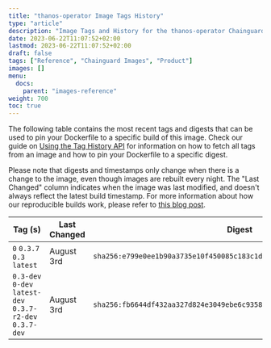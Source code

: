 ```yaml
---
title: "thanos-operator Image Tags History"
type: "article"
description: "Image Tags and History for the thanos-operator Chainguard Image"
date: 2023-06-22T11:07:52+02:00
lastmod: 2023-06-22T11:07:52+02:00
draft: false
tags: ["Reference", "Chainguard Images", "Product"]
images: []
menu:
  docs:
    parent: "images-reference"
weight: 700
toc: true
---
```


The following table contains the most recent tags and digests that can be used to pin your Dockerfile to a specific build of this image. Check our guide on [Using the Tag History API](/chainguard/chainguard-images/using-the-tag-history-api/) for information on how to fetch all tags from an image and how to pin your Dockerfile to a specific digest.

Please note that digests and timestamps only change when there is a change to the image, even though images are rebuilt every night. The "Last Changed" column indicates when the image was last modified, and doesn't always reflect the latest build timestamp. For more information about how our reproducible builds work, please refer to [this blog post](https://www.chainguard.dev/unchained/reproducing-chainguards-reproducible-image-builds).

| Tag (s)                                                    | Last Changed | Digest                                                                    |
|------------------------------------------------------------|--------------|---------------------------------------------------------------------------|
|  `0` `0.3.7` `0.3` `latest`                                | August 3rd   | `sha256:e799e0ee1b90a3735e10f450085c183c1d3ecd3ede7ddc27aebf7549b6836554` |
|  `0.3-dev` `0-dev` `latest-dev` `0.3.7-r2-dev` `0.3.7-dev` | August 3rd   | `sha256:fb6644df432aa327d824e3049ebe6c9358b5d6d72bae42d77a7761c53f3f30ee` |
